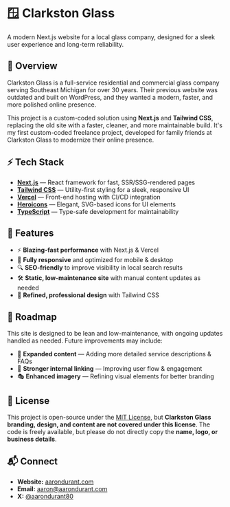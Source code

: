 # 🪟 Clarkston Glass

A modern Next.js website for a local glass company, designed for a sleek user experience and long-term reliability.

## 🚀 Overview

Clarkston Glass is a full-service residential and commercial glass company serving Southeast Michigan for over 30 years. Their previous website was outdated and built on WordPress, and they wanted a modern, faster, and more polished online presence.

This project is a custom-coded solution using **Next.js** and **Tailwind CSS**, replacing the old site with a faster, cleaner, and more maintainable build. It's my first custom-coded freelance project, developed for family friends at Clarkston Glass to modernize their online presence.

## ⚡ Tech Stack

- **[Next.js](https://nextjs.org/)** — React framework for fast, SSR/SSG-rendered pages
- **[Tailwind CSS](https://tailwindcss.com/)** — Utility-first styling for a sleek, responsive UI
- **[Vercel](https://vercel.com/)** — Front-end hosting with CI/CD integration
- **[Heroicons](https://heroicons.com/)** — Elegant, SVG-based icons for UI elements
- **[TypeScript](https://www.typescriptlang.org/)** — Type-safe development for maintainability

## 📖 Features

- ⚡ **Blazing-fast performance** with Next.js & Vercel
- 📱 **Fully responsive** and optimized for mobile & desktop
- 🔍 **SEO-friendly** to improve visibility in local search results
- 🛠 **Static, low-maintenance site** with manual content updates as needed
- 🎨 **Refined, professional design** with Tailwind CSS

## 📌 Roadmap

This site is designed to be lean and low-maintenance, with ongoing updates handled as needed. Future improvements may include:

- 📝 **Expanded content** — Adding more detailed service descriptions & FAQs
- 🔗 **Stronger internal linking** — Improving user flow & engagement
- 🎭 **Enhanced imagery** — Refining visual elements for better branding

## 📝 License

This project is open-source under the [MIT License](LICENSE), but **Clarkston Glass branding, design, and content are not covered under this license**. The code is freely available, but please do not directly copy the **name, logo, or business details**.

## 📬 Connect

- **Website:** [aarondurant.com](https://aarondurant.com/)
- **Email:** [aaron@aarondurant.com](mailto:aaron@aarondurant.com)
- **X:** [@aarondurant80](https://x.com/aarondurant80)
